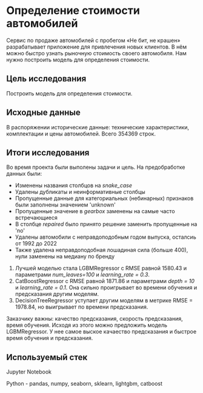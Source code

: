 # Определение стоимости автомобилей

Сервис по продаже автомобилей с пробегом «Не бит, не крашен» разрабатывает приложение для привлечения новых клиентов. В нём можно быстро узнать рыночную стоимость своего автомобиля. Нам нужно построить модель для определения стоимости.

## Цель исследования

Построить модель для определения стоимости.

## Исходные данные

В распоряжении исторические данные: технические характеристики, комплектации и цены автомобилей. Всего 354369 строк.

## Итоги исследования

Во время проекта были выполены задачи и цель. На предобработке данных были:
- Изменены названия столбцов на *snake_case*
- Удалены дубликаты и неинформативные столбцы
- Пропущенные данные для категориальных (небинарных) признаков были заполнены значением 'unknown'
- Пропущенные значение в *gearbox* заменены на самые часто встречающиеся
- В столбце *repaired* было принято решение заменить пропущенные на 'no'
- Удалены автомобили с неправдоподобным годом выпуска, осталсиь от 1992 до 2022
- Также удалена неправдоподобная лошадиная сила (больше 400), нули заменены на медиану по бренду


1. Лучшей моделью стала LGBMRegressor с RMSE равной 1580.43 и параметрами *num_leaves=100* и *learning_rate = 0.3*.
2. CatBoostRegressor с RMSE равной 1871.86 и параметрами *depth = 10* и *learning_rate = 0.1*. Она сильно проигрывает во времени обучения и предсказания другим моделям.
3. DecisionTreeRegressor уступает другим моделям в метрике RMSE = 1978.84, но выигрывает по времени предсказания.

Заказчику важны: качество предсказания, скорость предсказания, время обучения. Исходя из этого можно предложить модель LGBMRegressor. У нее самое выское качаество предсказания и быстрое время обучения и предсказания.

## Используемый стек

Jupyter Notebook

Python - pandas, numpy, seaborn, sklearn, lightgbm, catboost
